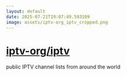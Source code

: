 ```yaml
---
layout: default
date: 2025-07-21T19:07:49.593109
image: assets/iptv-org_iptv_cropped.png
---
```


# [iptv-org/iptv](https://github.com/iptv-org/iptv)

public IPTV channel lists from around the world
